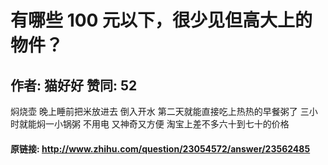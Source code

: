 # 有哪些 100 元以下，很少见但高大上的物件？
## 作者: 猫好好  赞同: 52
焖烧壶 晚上睡前把米放进去 倒入开水 第二天就能直接吃上热热的早餐粥了 三小时就能焖一小锅粥 不用电 又神奇又方便 淘宝上差不多六十到七十的价格

#### 原链接: http://www.zhihu.com/question/23054572/answer/23562485